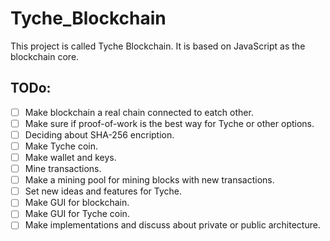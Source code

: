 # Tyche_Blockchain

This project is called Tyche Blockchain. It is based on JavaScript as the blockchain core.

## TODo:
- [ ] Make blockchain a real chain connected to eatch other.
- [ ] Make sure if proof-of-work is the best way for Tyche or other options.
- [ ] Deciding about SHA-256 encription.
- [ ] Make Tyche coin.
- [ ] Make wallet and keys.
- [ ] Mine transactions.
- [ ] Make a mining pool for mining blocks with new transactions.
- [ ] Set new ideas and features for Tyche.
- [ ] Make GUI for blockchain.
- [ ] Make GUI for Tyche coin.
- [ ] Make implementations and discuss about private or public architecture.